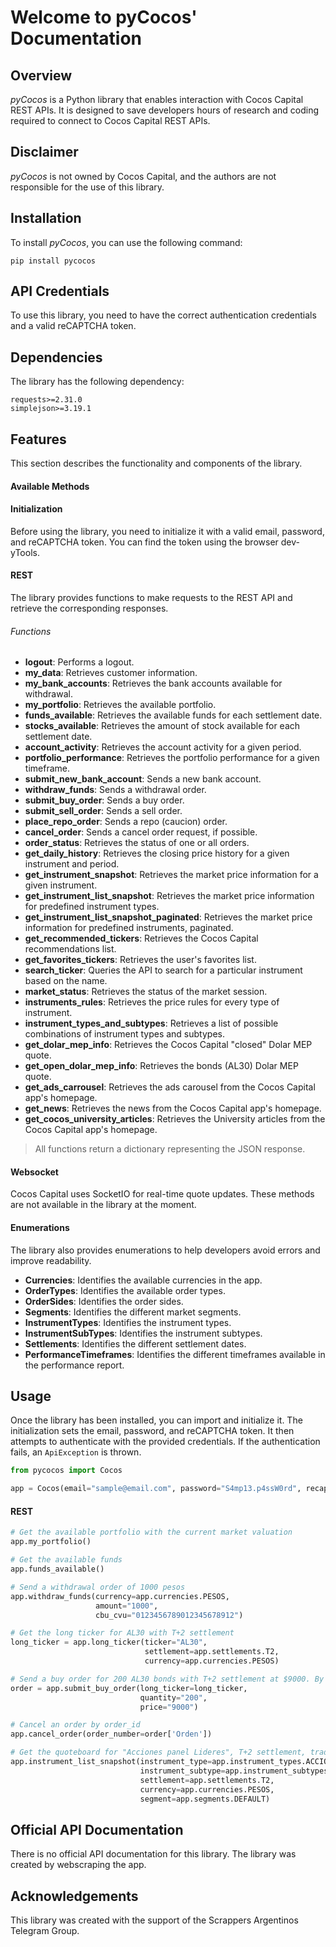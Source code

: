 # Welcome to pyCocos' Documentation

## Overview

*pyCocos* is a Python library that enables interaction with Cocos Capital REST APIs. It is designed to save developers hours of research and coding required to connect to Cocos Capital REST APIs.

## Disclaimer

*pyCocos* is not owned by Cocos Capital, and the authors are not responsible for the use of this library.

## Installation

To install *pyCocos*, you can use the following command:

```shell
pip install pycocos
```

## API Credentials

To use this library, you need to have the correct authentication credentials and a valid reCAPTCHA token.

## Dependencies

The library has the following dependency:

```
requests>=2.31.0
simplejson>=3.19.1
```
## Features

This section describes the functionality and components of the library.

#### Available Methods

#### Initialization

Before using the library, you need to initialize it with a valid email, password, and reCAPTCHA token. You can find the token using the browser dev-yTools.

#### REST

The library provides functions to make requests to the REST API and retrieve the corresponding responses.

###### Functions

- **logout**: Performs a logout.
- **my_data**: Retrieves customer information.
- **my_bank_accounts**: Retrieves the bank accounts available for withdrawal.
- **my_portfolio**: Retrieves the available portfolio.
- **funds_available**: Retrieves the available funds for each settlement date.
- **stocks_available**: Retrieves the amount of stock available for each settlement date.
- **account_activity**: Retrieves the account activity for a given period.
- **portfolio_performance**: Retrieves the portfolio performance for a given timeframe.
- **submit_new_bank_account**: Sends a new bank account.
- **withdraw_funds**: Sends a withdrawal order.
- **submit_buy_order**: Sends a buy order.
- **submit_sell_order**: Sends a sell order.
- **place_repo_order**: Sends a repo (caucion) order.
- **cancel_order**: Sends a cancel order request, if possible.
- **order_status**: Retrieves the status of one or all orders.
- **get_daily_history**: Retrieves the closing price history for a given instrument and period.
- **get_instrument_snapshot**: Retrieves the market price information for a given instrument.
- **get_instrument_list_snapshot**: Retrieves the market price information for predefined instrument types.
- **get_instrument_list_snapshot_paginated**: Retrieves the market price information for predefined instruments, paginated.
- **get_recommended_tickers**: Retrieves the Cocos Capital recommendations list.
- **get_favorites_tickers**: Retrieves the user's favorites list.
- **search_ticker**: Queries the API to search for a particular instrument based on the name.
- **market_status**: Retrieves the status of the market session.
- **instruments_rules**: Retrieves the price rules for every type of instrument.
- **instrument_types_and_subtypes**: Retrieves a list of possible combinations of instrument types and subtypes.
- **get_dolar_mep_info**: Retrieves the Cocos Capital "closed" Dolar MEP quote.
- **get_open_dolar_mep_info**: Retrieves the bonds (AL30) Dolar MEP quote.
- **get_ads_carrousel**: Retrieves the ads carousel from the Cocos Capital app's homepage.
- **get_news**: Retrieves the news from the Cocos Capital app's homepage.
- **get_cocos_university_articles**: Retrieves the University articles from the Cocos Capital app's homepage.

> All functions return a dictionary representing the JSON response.

#### Websocket

Cocos Capital uses SocketIO for real-time quote updates. These methods are not available in the library at the moment.

#### Enumerations

The library also provides enumerations to help developers avoid errors and improve readability.

- **Currencies**: Identifies the available currencies in the app.
- **OrderTypes**: Identifies the available order types.
- **OrderSides**: Identifies the order sides.
- **Segments**: Identifies the different market segments.
- **InstrumentTypes**: Identifies the instrument types.
- **InstrumentSubTypes**: Identifies the instrument subtypes.
- **Settlements**: Identifies the different settlement dates.
- **PerformanceTimeframes**: Identifies the different timeframes available in the performance report.

## Usage

Once the library has been installed, you can import and initialize it. The initialization sets the email, password, and reCAPTCHA token. It then attempts to authenticate with the provided credentials. If the authentication fails, an `ApiException` is thrown.

```python
from pycocos import Cocos

app = Cocos(email="sample@email.com", password="S4mp13.p4ssW0rd", recaptcha_token="AsDfrEcAPtcHA-ToKeNaSDf")
```

#### REST

```python
# Get the available portfolio with the current market valuation
app.my_portfolio()

# Get the available funds
app.funds_available()

# Send a withdrawal order of 1000 pesos
app.withdraw_funds(currency=app.currencies.PESOS, 
                   amount="1000", 
                   cbu_cvu="0123456789012345678912")

# Get the long ticker for AL30 with T+2 settlement
long_ticker = app.long_ticker(ticker="AL30", 
                              settlement=app.settlements.T2, 
                              currency=app.currencies.PESOS)

# Send a buy order for 200 AL30 bonds with T+2 settlement at $9000. By default, all orders are *LIMIT* orders.
order = app.submit_buy_order(long_ticker=long_ticker, 
                             quantity="200", 
                             price="9000")

# Cancel an order by order_id
app.cancel_order(order_number=order['Orden'])

# Get the quoteboard for "Acciones panel Lideres", T+2 settlement, traded in Pesos
app.instrument_list_snapshot(instrument_type=app.instrument_types.ACCIONES, 
                             instrument_subtype=app.instrument_subtypes.LIDERES, 
                             settlement=app.settlements.T2, 
                             currency=app.currencies.PESOS, 
                             segment=app.segments.DEFAULT)
```

## Official API Documentation

There is no official API documentation for this library. The library was created by webscraping the app.

## Acknowledgements

This library was created with the support of the Scrappers Argentinos Telegram Group.
